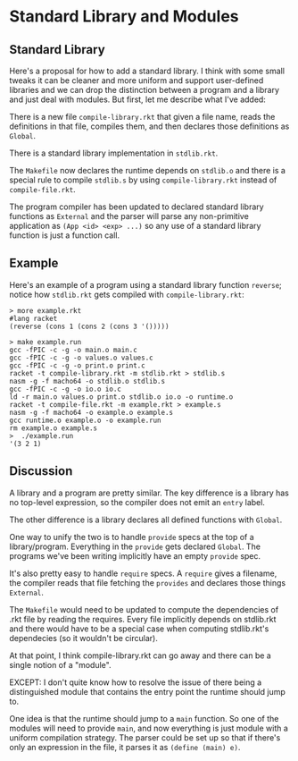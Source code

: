 Standard Library and Modules
============================

Standard Library
----------------

Here's a proposal for how to add a standard library.  I think with
some small tweaks it can be cleaner and more uniform and support
user-defined libraries and we can drop the distinction between a
program and a library and just deal with modules.  But first, let me
describe what I've added:

There is a new file `compile-library.rkt` that given a file name,
reads the definitions in that file, compiles them, and then declares
those definitions as `Global`.

There is a standard library implementation in `stdlib.rkt`.

The `Makefile` now declares the runtime depends on `stdlib.o` and
there is a special rule to compile `stdlib.s` by using
`compile-library.rkt` instead of `compile-file.rkt`.

The program compiler has been updated to declared standard library
functions as `External` and the parser will parse any non-primitive
application as `(App <id> <exp> ...)` so any use of a standard library
function is just a function call.

Example
-------

Here's an example of a program using a standard library function
`reverse`; notice how `stdlib.rkt` gets compiled with
`compile-library.rkt`:

```
> more example.rkt
#lang racket
(reverse (cons 1 (cons 2 (cons 3 '()))))

> make example.run
gcc -fPIC -c -g -o main.o main.c
gcc -fPIC -c -g -o values.o values.c
gcc -fPIC -c -g -o print.o print.c
racket -t compile-library.rkt -m stdlib.rkt > stdlib.s
nasm -g -f macho64 -o stdlib.o stdlib.s
gcc -fPIC -c -g -o io.o io.c
ld -r main.o values.o print.o stdlib.o io.o -o runtime.o
racket -t compile-file.rkt -m example.rkt > example.s
nasm -g -f macho64 -o example.o example.s
gcc runtime.o example.o -o example.run
rm example.o example.s
>  ./example.run
'(3 2 1)
```


Discussion
----------

A library and a program are pretty similar.  The key difference is a
library has no top-level expression, so the compiler does not emit an
`entry` label.

The other difference is a library declares all defined functions with
`Global`.

One way to unify the two is to handle `provide` specs at the top of a
library/program.  Everything in the `provide` gets declared
`Global`.  The programs we've been writing implicitly have an empty
`provide` spec.

It's also pretty easy to handle `require` specs.  A `require` gives a
filename, the compiler reads that file fetching the `provides` and
declares those things `External`.

The `Makefile` would need to be updated to compute the dependencies of
.rkt file by reading the requires.  Every file implicitly depends on
stdlib.rkt and there would have to be a special case when computing
stdlib.rkt's dependecies (so it wouldn't be circular).

At that point, I think compile-library.rkt can go away and there can
be a single notion of a "module".

EXCEPT: I don't quite know how to resolve the issue of there being a
distinguished module that contains the entry point the runtime should
jump to.

One idea is that the runtime should jump to a `main` function.  So one
of the modules will need to provide `main`, and now everything is just
module with a uniform compilation strategy.  The parser could be set
up so that if there's only an expression in the file, it parses it as
`(define (main) e)`.
